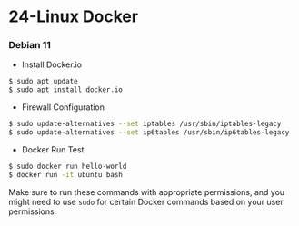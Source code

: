 # 24-Linux Docker





### Debian 11

* Install Docker.io

```bash
$ sudo apt update
$ sudo apt install docker.io
```

* Firewall Configuration

```bash
$ sudo update-alternatives --set iptables /usr/sbin/iptables-legacy
$ sudo update-alternatives --set ip6tables /usr/sbin/ip6tables-legacy
```

* Docker Run Test

```bash
$ sudo docker run hello-world
$ docker run -it ubuntu bash
```

Make sure to run these commands with appropriate permissions, and you might need to use `sudo` for certain Docker commands based on your user permissions.